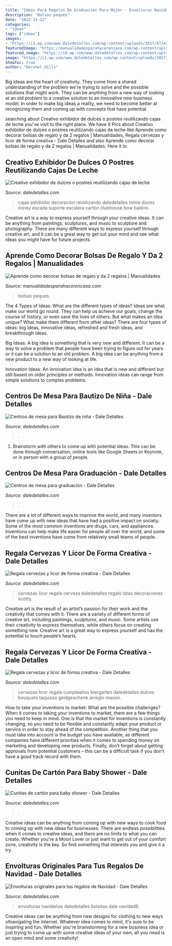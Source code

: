 ```yaml
---
title: "Ideas Para Regalos De Graduacion Para Mujer - Envolturas Navideñas Daledetalles Bolsitas Dale Navidad6"
description: "Bolsas peques"
date: "2022-12-12"
categories:
- "ideas"
tags: ["ideas"]
images:
- "https://i1.wp.com/www.daledetalles.com/wp-content/uploads/2017/07/exhibidor-de-postres-o-dulces-con-cajas-de-leche15.jpg?resize=508%2C755"
featuredImage: "https://manualidadesparahacerencasa.com/wp-content/uploads/2017/04/como-decorar-bolsas-de-regalo-para-caballero.jpg"
featured_image: "https://i0.wp.com/www.daledetalles.com/wp-content/uploads/2017/05/regala-cervezas-y-licor-de-forma-creativa11.jpg"
image: "https://i1.wp.com/www.daledetalles.com/wp-content/uploads/2017/03/cunitas-de-carton-para-baby-shower16.jpg?resize=505%2C673"
ShowToc: true
author: "Hershel Hills"
---
```



Big Ideas are the heart of creativity. They come from a shared understanding of the problem we're trying to solve and the possible solutions that might work. They can be anything from a new way of looking at an old problem to a creative solution to an innovative new business model. In order to make big ideas a reality, we need to become better at recognizing them and coming up with concepts that have potential.

	

		
searching about Creativo exhibidor de dulces o postres reutilizando cajas de leche you've visit to the right place. We have 8 Pics about Creativo exhibidor de dulces o postres reutilizando cajas de leche like Aprende como decorar bolsas de regalo y da 2 regalos | Manualidades, Regala cervezas y licor de forma creativa - Dale Detalles and also Aprende como decorar bolsas de regalo y da 2 regalos | Manualidades. Here it is:
		
    
## Creativo Exhibidor De Dulces O Postres Reutilizando Cajas De Leche

<img loading=lazy src="https://i1.wp.com/www.daledetalles.com/wp-content/uploads/2017/07/exhibidor-de-postres-o-dulces-con-cajas-de-leche15.jpg?resize=508%2C755" onerror="this.onerror=null;this.src='https://tse2.mm.bing.net/th?id=OIP.HcbEndDaA3YPrdK7xZM9pAHaLA&amp;pid=15.1';" alt="Creativo exhibidor de dulces o postres reutilizando cajas de leche">

_Source: daledetalles.com_

>cajas exhibidor decoracion reutilizando daledetalles minie doces miney escada suporte escalera cartón clubhouse bow baleiro. 

	

Creative art is a way to express yourself through your creative ideas. It can be anything from paintings, sculptures, and music to sculpture and photography. There are many different ways to express yourself through creative art, and it can be a great way to get out your mind and see what ideas you might have for future projects.

    
## Aprende Como Decorar Bolsas De Regalo Y Da 2 Regalos | Manualidades

<img loading=lazy src="https://manualidadesparahacerencasa.com/wp-content/uploads/2017/04/como-decorar-bolsas-de-regalo-para-caballero.jpg" onerror="this.onerror=null;this.src='https://tse1.mm.bing.net/th?id=OIP.PhrbgRe_Z-PvS-zwZ6qqHwAAAA&amp;pid=15.1';" alt="Aprende como decorar bolsas de regalo y da 2 regalos | Manualidades">

_Source: manualidadesparahacerencasa.com_

>bolsas peques. 

	

The 4 Types of Ideas: What are the different types of ideas?
Ideas are what make our world go round. They can help us achieve our goals, change the course of history, or even save the lives of others. But what makes an idea unique? What make them different from other ideas?
There are four types of ideas: big ideas, innovative ideas, refreshed and fresh ideas, and breakthrough ideas.

Big Ideas: A big idea is something that is very new and different. It can be a way to solve a problem that people have been trying to figure out for years or it can be a solution to an old problem. A big idea can be anything from a new product to a new way of looking at life.

Innovation Ideas: An innovation idea is an idea that is new and different but still based on older principles or methods. Innovation ideas can range from simple solutions to complex problems.

    
## Centros De Mesa Para Bautizo De Niña - Dale Detalles

<img loading=lazy src="https://i0.wp.com/www.daledetalles.com/wp-content/uploads/2016/07/7-3.jpg" onerror="this.onerror=null;this.src='https://tse4.mm.bing.net/th?id=OIP.bN3Va7Jq1PqS1q3BQNN9EAHaJ4&amp;pid=15.1';" alt="Centros de mesa para Bautizo de niña - Dale Detalles">

_Source: daledetalles.com_

>. 

	

1. Brainstorm with others to come up with potential ideas. This can be done through conversation, online tools like Google Sheets or Keynote, or in person with a group of people.

    
## Centros De Mesa Para Graduación - Dale Detalles

<img loading=lazy src="https://i1.wp.com/www.daledetalles.com/wp-content/uploads/2017/06/graduacion-centros-de-mesa13.jpg?resize=453%2C604" onerror="this.onerror=null;this.src='https://tse2.mm.bing.net/th?id=OIP.LkSo8pnWBvwPiOkTk9b39gAAAA&amp;pid=15.1';" alt="Centros de mesa para graduación - Dale Detalles">

_Source: daledetalles.com_

>. 

	

There are a lot of different ways to improve the world, and many inventors have come up with new ideas that have had a positive impact on society. Some of the most common inventions are drugs, cars, and appliances. Inventions can help make life easier for people all over the world, and some of the best inventions have come from relatively small teams of people.

    
## Regala Cervezas Y Licor De Forma Creativa - Dale Detalles

<img loading=lazy src="https://i2.wp.com/www.daledetalles.com/wp-content/uploads/2017/05/regala-cervezas-y-licor-de-forma-creativa5.jpg" onerror="this.onerror=null;this.src='https://tse3.mm.bing.net/th?id=OIP.tVwxjOWL1Sx6wKbrJFZzbgHaNK&amp;pid=15.1';" alt="Regala cervezas y licor de forma creativa - Dale Detalles">

_Source: daledetalles.com_

>cervezas licor regala cerveza daledetalles regalo latas decoraciones scotty. 

	

Creative art is the result of an artist’s passion for their work and the creativity that comes with it. There are a variety of different forms of creative art, including paintings, sculptures, and music. Some artists use their creativity to express themselves, while others focus on creating something new. Creative art is a great way to express yourself and has the potential to touch people’s hearts.

    
## Regala Cervezas Y Licor De Forma Creativa - Dale Detalles

<img loading=lazy src="https://i0.wp.com/www.daledetalles.com/wp-content/uploads/2017/05/regala-cervezas-y-licor-de-forma-creativa11.jpg" onerror="this.onerror=null;this.src='https://tse3.mm.bing.net/th?id=OIP.cQPI-4DAZJw5xwcqliN6VQHaJ4&amp;pid=15.1';" alt="Regala cervezas y licor de forma creativa - Dale Detalles">

_Source: daledetalles.com_

>cervezas licor regala cumpleaños biergarten daledetalles dulces bouquets taquizas geldgeschenk arreglo mason. 

	

How to take your inventions to market: What are the possible challenges?
When it comes to taking your inventions to market, there are a few things you need to keep in mind. One is that the market for inventions is constantly changing, so you need to be flexible and constantly adapt your product or service in order to stay ahead of the competition. Another thing that you must take into account is the budget you have available, as different companies have different priorities when it comes to spending money on marketing and developing new products. Finally, don’t forget about getting approvals from potential customers – this can be a difficult task if you don’t have a good track record with them.

    
## Cunitas De Cartón Para Baby Shower - Dale Detalles

<img loading=lazy src="https://i1.wp.com/www.daledetalles.com/wp-content/uploads/2017/03/cunitas-de-carton-para-baby-shower16.jpg?resize=505%2C673" onerror="this.onerror=null;this.src='https://tse4.mm.bing.net/th?id=OIP.zcN-WlJYTZxwTuQL_x7P_QHaJ3&amp;pid=15.1';" alt="Cunitas de cartón para baby shower - Dale Detalles">

_Source: daledetalles.com_

>. 

	

Creative ideas can be anything from coming up with new ways to cook food to coming up with new ideas for businesses. There are endless possibilities when it comes to creative ideas, and there are no limits to what you can create. Whether you're a Moon Lover or just want to get out of your comfort zone, creativity is the key. So find something that interests you and give it a try.

    
## Envolturas Originales Para Tus Regalos De Navidad - Dale Detalles

<img loading=lazy src="https://i1.wp.com/www.daledetalles.com/wp-content/uploads/2016/11/ideas-para-bolsas-de-navidad6.jpg?resize=600%2C450" onerror="this.onerror=null;this.src='https://tse1.mm.bing.net/th?id=OIP.4JXQ3IAULDR3O47m5ZDuDgHaFj&amp;pid=15.1';" alt="Envolturas originales para tus regalos de Navidad - Dale Detalles">

_Source: daledetalles.com_

>envolturas navideñas daledetalles bolsitas dale navidad6. 

	

Creative ideas can be anything from new designs for clothing to new ways ofnavigating the internet. Whatever idea comes to mind, it's sure to be inspiring and fun. Whether you're brainstorming for a new business idea or just trying to come up with some creative ideas of your own, all you need is an open mind and some creativity!


